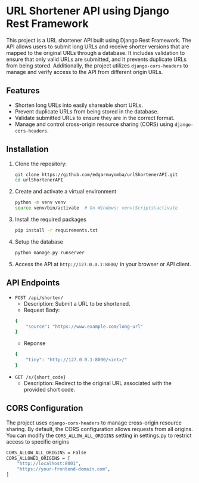 # URL Shortener API using Django Rest Framework

This project is a URL shortener API built using Django Rest Framework. The API allows users to submit long URLs and receive shorter versions that are mapped to the original URLs through a database. It includes validation to ensure that only valid URLs are submitted, and it prevents duplicate URLs from being stored. Additionally, the project utilizes `django-cors-headers` to manage and verify access to the API from different origin URLs.

## Features

- Shorten long URLs into easily shareable short URLs.
- Prevent duplicate URLs from being stored in the database.
- Validate submitted URLs to ensure they are in the correct format.
- Manage and control cross-origin resource sharing (CORS) using `django-cors-headers`.

## Installation

1. Clone the repository:

   ```bash
   git clone https://github.com/edgarmuyomba/urlShortenerAPI.git
   cd urlShortenerAPI
   ```
2. Create and activate a virtual environment
    ```bash
    python -m venv venv
    source venv/bin/activate  # On Windows: venv\Scripts\activate
    ```
3. Install the required packages
    ```bash
    pip install -r requirements.txt
    ```
4. Setup the database
    ```bash
    python manage.py runserver
    ```
5. Access the API at `http://127.0.0.1:8000/` in your browser or API client.

## API Endpoints
- `POST /api/shorten/`
    - Description: Submit a URL to be shortened.
    - Request Body:
    ```bash
    {
        "source": "https://www.example.com/long-url"
    }
    ```
    - Reponse
    ```bash
    {
        "tiny": "http://127.0.0.1:8000/<int>/"
    }
    ```
- `GET /s/{short_code}`
    - Description: Redirect to the original URL associated with the provided short code.

## CORS Configuration
The project uses `django-cors-headers` to manage cross-origin resource sharing. By default, the CORS configuration allows requests from all origins. You can modify the `CORS_ALLOW_ALL_ORIGINS` setting in settings.py to restrict access to specific origins
```bash
CORS_ALLOW_ALL_ORIGINS = False
CORS_ALLOWED_ORIGINS = [
    "http://localhost:8001",
    "https://your-frontend-domain.com",
]
```
